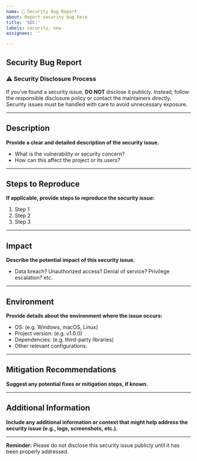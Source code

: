 ```yaml
---
name: 🔐 Security Bug Report
about: Report security bug here
title: 'SEC:'
labels: security, new
assignees: ''

---
```

## Security Bug Report

### ⚠️ **Security Disclosure Process**

If you’ve found a security issue, **DO NOT** disclose it publicly. Instead, follow the responsible disclosure policy or contact the maintainers directly. Security issues must be handled with care to avoid unnecessary exposure.

---

## Description

**Provide a clear and detailed description of the security issue.**

- What is the vulnerability or security concern?
- How can this affect the project or its users?

---

## Steps to Reproduce

**If applicable, provide steps to reproduce the security issue:**

1. Step 1
2. Step 2
3. Step 3

---

## Impact

**Describe the potential impact of this security issue.**

- Data breach? Unauthorized access? Denial of service? Privilege escalation? etc.

---

## Environment

**Provide details about the environment where the issue occurs:**

- OS: (e.g. Windows, macOS, Linux)
- Project version: (e.g. v1.0.0)
- Dependencies: (e.g. third-party libraries)
- Other relevant configurations:

---

## Mitigation Recommendations

**Suggest any potential fixes or mitigation steps, if known.**

---

## Additional Information

**Include any additional information or context that might help address the security issue (e.g., logs, screenshots, etc.).**

---

**Reminder:** Please do not disclose this security issue publicly until it has been properly addressed.
